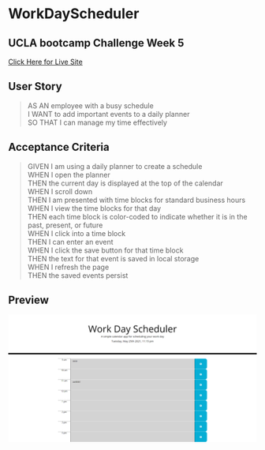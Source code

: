 # WorkDayScheduler

## UCLA bootcamp Challenge Week 5
[Click Here for Live Site](https://teku-guy.github.io/code-quiz/)

## User Story

> AS AN employee with a busy schedule <br>
I WANT to add important events to a daily planner <br>
SO THAT I can manage my time effectively <br>

## Acceptance Criteria

> GIVEN I am using a daily planner to create a schedule <br>
WHEN I open the planner <br>
THEN the current day is displayed at the top of the calendar <br>
WHEN I scroll down <br>
THEN I am presented with time blocks for standard business hours <br>
WHEN I view the time blocks for that day <br>
THEN each time block is color-coded to indicate whether it is in the past, present, or future <br>
WHEN I click into a time block <br>
THEN I can enter an event <br>
WHEN I click the save button for that time block <br>
THEN the text for that event is saved in local storage <br>
WHEN I refresh the page <br>
THEN the saved events persist <br>

## Preview
![preview-image](./assets/img/preview.png)

